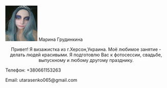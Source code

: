 <!DOCTYPE HTML>
<html lang='ru'>
<head>
  <meta charset='UTF-8'/>
</head>
<body>
<p>
  <img src='photo_2021-11-25_16-23-15.jpg' width="100" height="111 align="middle"/> Марина Грудинкина
</p>
   <div><center>Привет! Я визажистка из г.Херсон,Украина. Моё любимое занятие - делать людей красивыми. Я подготовлю Вас к фотосессии, свадьбе, выпускному и любому другому празднику.</center></div>
<p>Телефон: +380661153263</p>
<p>Email: utarasenko065@gmail.com</p>
</body>
</html>

